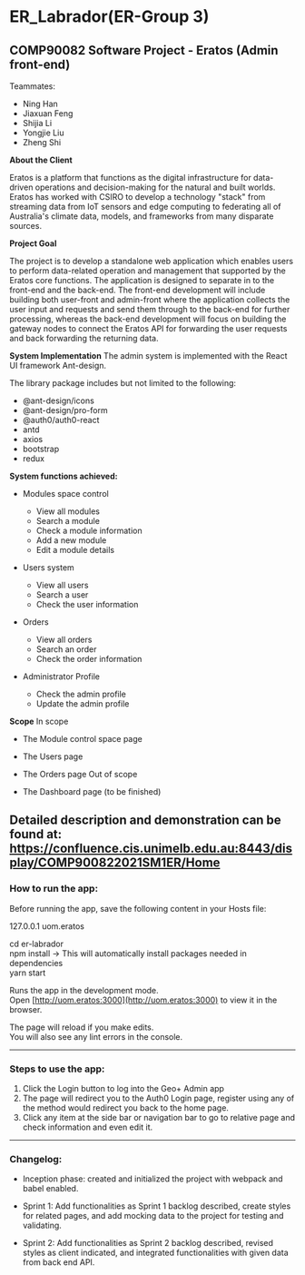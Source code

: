 # ER_Labrador(ER-Group 3)

## COMP90082 Software Project - Eratos (Admin front-end)

Teammates:

-   Ning Han
-   Jiaxuan Feng
-   Shijia Li
-   Yongjie Liu
-   Zheng Shi

**About the Client**

Eratos is a platform that functions as the digital infrastructure for data-driven operations and decision-making for the natural and built worlds. Eratos has worked with CSIRO to develop a technology "stack" from streaming data from IoT sensors and edge computing to federating all of Australia's climate data, models, and frameworks from many disparate sources.

**Project Goal**

The project is to develop a standalone web application which enables users to perform data-related operation and management that supported by the Eratos core functions. The application is designed to separate in to the front-end and the back-end. The front-end development will include building both user-front and admin-front where the application collects the user input and requests and send them through to the back-end for further processing, whereas the back-end development will focus on building the gateway nodes to connect the Eratos API for forwarding the user requests and back forwarding the returning data.

**System Implementation**
The admin system is implemented with the React UI framework Ant-design.

The library package includes but not limited to the following:

- @ant-design/icons 
- @ant-design/pro-form
- @auth0/auth0-react
- antd
- axios
- bootstrap
- redux

**System functions achieved:**

- Modules space control

  - View all modules
  - Search a module
  - Check a module information
  - Add a new module
  - Edit a module details
- Users system

  - View all users
  - Search a user 
  - Check the user information
- Orders

  - View all orders
  - Search an order
  - Check the order information
- Administrator Profile

  - Check the admin profile
  - Update the admin profile

**Scope**
In scope

  - The Module control space page
  - The Users page
  - The Orders page
Out of scope

  - The Dashboard page (to be finished)

Detailed description and demonstration can be found at:
https://confluence.cis.unimelb.edu.au:8443/display/COMP900822021SM1ER/Home
---

### How to run the app:
Before running the app, save the following content in your Hosts file:

127.0.0.1 uom.eratos

cd er-labrador\
npm install &rarr; This will automatically install packages needed in dependencies\
yarn start

Runs the app in the development mode.\
Open [http://uom.eratos:3000](http://uom.eratos:3000) to view it in the browser.

The page will reload if you make edits.\
You will also see any lint errors in the console.

***

### Steps to use the app:

1. Click the Login button to log into the Geo+ Admin app
2. The page will redirect you to the Auth0 Login page, register using any of the method would redirect you back to the home page.
3. Click any item at the side bar or navigation bar to go to relative page and check information and even edit it.

***

### Changelog:

- Inception phase: created and initialized the project with webpack and babel enabled.

- Sprint 1: Add functionalities as Sprint 1 backlog described, create styles for related pages, and add mocking data to the project for testing and validating.

- Sprint 2: Add functionalities as Sprint 2 backlog described, revised styles as client indicated, and integrated functionalities with given data from back end API.
